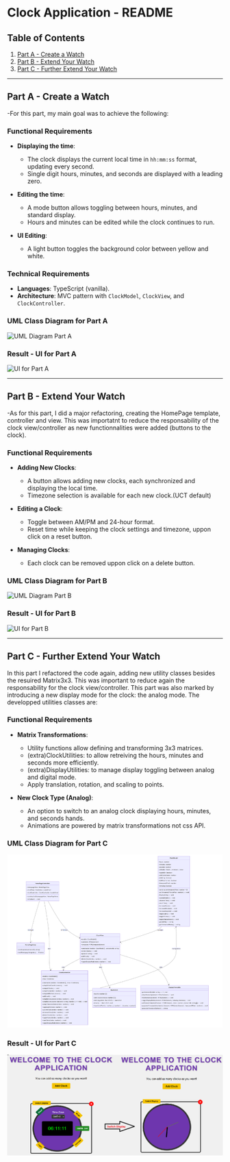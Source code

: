 # Clock Application - README

## Table of Contents
1. [Part A - Create a Watch](#part-a---create-a-watch)
2. [Part B - Extend Your Watch](#part-b---extend-your-watch)
3. [Part C - Further Extend Your Watch](#part-c---further-extend-your-watch)

---

## Part A - Create a Watch
-For this part, my main goal was to achieve the following: 
### Functional Requirements
- **Displaying the time**: 
  - The clock displays the current local time in `hh:mm:ss` format, updating every second.
  - Single digit hours, minutes, and seconds are displayed with a leading zero.
  
- **Editing the time**: 
  - A mode button allows toggling between hours, minutes, and standard display.
  - Hours and minutes can be edited while the clock continues to run.

- **UI Editing**: 
  - A light button toggles the background color between yellow and white.

### Technical Requirements
- **Languages**: TypeScript (vanilla).
- **Architecture**: MVC pattern with `ClockModel`, `ClockView`, and `ClockController`.

### UML Class Diagram for Part A
![UML Diagram Part A](documentation-uml/.png)

### Result - UI for Part A
![UI for Part A](documentaion-uml/partA-Result.png)

---

## Part B - Extend Your Watch
-As for this part, I did a major refactoring, creating the HomePage template, controller and view. 
This was importatnt to reduce the responsability of the clock view/controller as new functionnalities were added (buttons to the clock). 
### Functional Requirements
- **Adding New Clocks**: 
  - A button allows adding new clocks, each synchronized and displaying the local time.
  - Timezone selection is available for each new clock.(UCT default)
  
- **Editing a Clock**:
  - Toggle between AM/PM and 24-hour format.
  - Reset time while keeping the clock settings and timezone, uppon click on a reset button.
  
- **Managing Clocks**: 
  - Each clock can be removed uppon click on a delete button. 

### UML Class Diagram for Part B
![UML Diagram Part B](uml_part_b.png)

### Result - UI for Part B
![UI for Part B](ui_part_b.png)

---

## Part C - Further Extend Your Watch
In this part I refactored the code again, adding new utility classes besides the resuired Matrix3x3. This was important to reduce again the responsability for the clock view/controller. This part was also marked by introducing a new display mode for the clock: the analog mode.
The developped utilities classes are: 
  
### Functional Requirements
- **Matrix Transformations**: 
  - Utility functions allow defining and transforming 3x3 matrices.
  - (extra)ClockUtilities: to allow retreiving the hours, minutes and seconds more efficiently. 
  - (extra)DisplayUtilities: to manage display toggling between analog and digital mode.
  - Apply translation, rotation, and scaling to points.

- **New Clock Type (Analog)**: 
  - An option to switch to an analog clock displaying hours, minutes, and seconds hands.
  - Animations are powered by matrix transformations not css API. 

### UML Class Diagram for Part C
![UML Diagram Part C](documentation-uml/images/partC-uml.png)

### Result - UI for Part C
![UI for Part C](documentation-uml/images/partC-Result.png)
